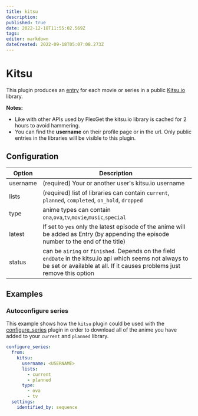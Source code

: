 ```yaml
---
title: kitsu
description: 
published: true
date: 2022-12-18T11:55:02.569Z
tags: 
editor: markdown
dateCreated: 2022-09-18T05:07:08.273Z
---
```


# Kitsu

This plugin produces an [entry](/Entry) for each movie or series in a public [Kitsu.io](http://www.kitsu.io) library. 

**Notes:** 

 * Like with other APIs used by FlexGet the kitsu.io library is cached for 2 hours to avoid hammering.
 * You can find the **username** on their profile page or in the url. Only public entries in the libraries will be visible to this plugin.

## Configuration

| Option | Description |
| --- | --- |
| username | (required) Your or another user's kitsu.io username |
| lists | (required) list of libraries can contain `current`, `planned`, `completed`, `on_hold`, `dropped` |
| type | anime types can contain `ona`,`ova`,`tv`,`movie`,`music`,`special` |
| latest | If set to `yes` only the latest episode of the anime will be added as Entry (by appending the episode number to the end of the title) |
| status | can be `airing` or `finished`. Depends on the field `endDate` in the kitsu.io api which seems not always to be set or available at all. If it causes problems just remove this option |

## Examples

### Autoconfigure series

This example shows how the `kitsu` plugin could be used with the [configure_series](/Plugins/configure_series) plugin in order to download all of the anime you have added to your `current` and `planned` library.

```yaml
configure_series:
  from:
    kitsu:
      username: <USERNAME>
      lists:
        - current
        - planned
      type:
        - ova
        - tv
  settings:
    identified_by: sequence
```
